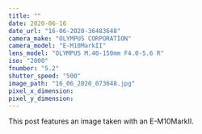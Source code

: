 ```yaml
---
title: ""
date: 2020-06-16
date_url: "16-06-2020-36483648"
camera_make: "OLYMPUS CORPORATION"
camera_model: "E-M10MarkII"
lens_model: "OLYMPUS M.40-150mm F4.0-5.6 R"
iso: "2000"
fnumber: "5.2"
shutter_speed: "500"
image_path: "16_06_2020_073648.jpg"
pixel_x_dimension: 
pixel_y_dimension: 
---
```


This post features an image taken with an E-M10MarkII.